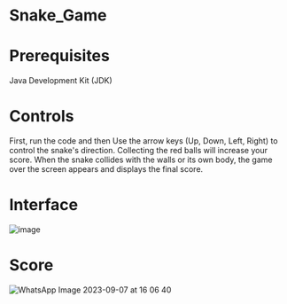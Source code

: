# Snake_Game

# Prerequisites
Java Development Kit (JDK) 


# Controls
First, run the code and then Use the arrow keys (Up, Down, Left, Right) to control the snake's direction. Collecting the red balls will increase your score.
When the snake collides with the walls or its own body, the game over the screen appears and displays the final score.
# Interface
![image](https://github.com/HardiRakholiya/Snake_Game/assets/132381945/7b17f06a-3390-45f8-acfc-616499922915)

# Score
![WhatsApp Image 2023-09-07 at 16 06 40](https://github.com/HardiRakholiya/Snake_Game/assets/132381945/445d25ec-50f0-4575-a599-7114b28430e0)


